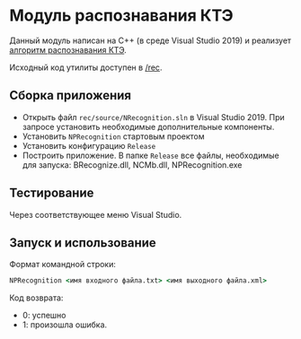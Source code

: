 # Модуль распознавания КТЭ

Данный модуль написан на C++
(в среде Visual Studio 2019)
и реализует
[алгоритм распознавания КТЭ][rec].

Исходный код утилиты доступен в
[/rec](../../rec/).

[rec]: ../rec/

## Сборка приложения

- Открыть файл `rec/source/NRecognition.sln` в Visual Studio 2019.
  При запросе установить необходимые дополнительные компоненты.
- Установить `NPRecognition` стартовым проектом
- Установить конфигурацию `Release`
- Построить приложение.
  В папке `Release` все файлы, необходимые для запуска: BRecognize.dll, NCMb.dll, NPRecognition.exe

## Тестирование

Через соответствующее меню Visual Studio.

## Запуск и использование

Формат командной строки:

```bat
NPRecognition <имя входного файла.txt> <имя выходного файла.xml>
```
Код возврата:
+ 0: успешно
+ 1: произошла ошибка.


